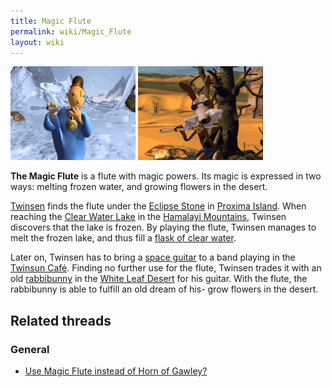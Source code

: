 ```yaml
---
title: Magic Flute
permalink: wiki/Magic_Flute
layout: wiki
---
```


<img src="assets/lba1/_cutscenes/07_clear_water_lake.gif"
title="assets/lba1/_cutscenes/07_clear_water_lake.gif" width="200"
alt="assets/lba1/_cutscenes/07_clear_water_lake.gif" />
<img src="assets/lba1/_cutscenes/09_white_leaf_desert.gif"
title="assets/lba1/_cutscenes/09_white_leaf_desert.gif" width="200"
alt="assets/lba1/_cutscenes/09_white_leaf_desert.gif" />

**The Magic Flute** is a flute with magic powers. Its magic is expressed
in two ways: melting frozen water, and growing flowers in the desert.

[Twinsen](Twinsen "wikilink") finds the flute under the [Eclipse
Stone](Eclipse_Stone "wikilink") in [Proxima
Island](Proxima_Island "wikilink"). When reaching the [Clear Water
Lake](Clear_Water_Lake "wikilink") in the [Hamalayi
Mountains](Hamalayi_Mountains "wikilink"), Twinsen discovers that the
lake is frozen. By playing the flute, Twinsen manages to melt the frozen
lake, and thus fill a [flask of clear
water](flask_of_clear_water "wikilink").

Later on, Twinsen has to bring a [space guitar](space_guitar "wikilink")
to a band playing in the [Twinsun Café](Twinsun_Café "wikilink").
Finding no further use for the flute, Twinsen trades it with an old
[rabbibunny](rabbibunny "wikilink") in the [White Leaf
Desert](White_Leaf_Desert "wikilink") for his guitar. With the flute,
the rabbibunny is able to fulfill an old dream of his- grow flowers in
the desert.

## Related threads

### General

- [Use Magic Flute instead of Horn of
  Gawley?](https://forum.magicball.net/showthread.php?t=12249)
